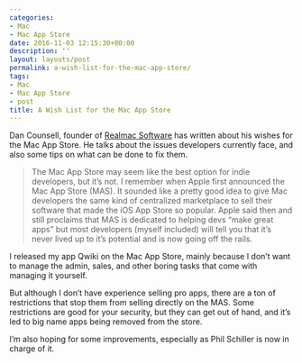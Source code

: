 ```yaml
---
categories:
- Mac
- Mac App Store
date: 2016-11-03 12:15:30+00:00
description: ''
layout: layouts/post
permalink: a-wish-list-for-the-mac-app-store/
tags:
- Mac
- Mac App Store
- post
title: A Wish List for the Mac App Store
---
```


<div class="kg-card-markdown"><!-- link[https://www.dancounsell.com/a-wish-list-for-the-mac-app-store/] --></p>
<p>Dan Counsell, founder of <a href="https://www.realmacsoftware.com/">Realmac Software</a> has written about his wishes for the Mac App Store. He talks about the issues developers currently face, and also some tips on what can be done to fix them.</p>
<blockquote>
<p>The Mac App Store may seem like the best option for indie developers, but it’s not. I remember when Apple first announced the Mac App Store (MAS). It sounded like a pretty good idea to give Mac developers the same kind of centralized marketplace to sell their software that made the iOS App Store so popular. Apple said then and still proclaims that MAS is dedicated to helping devs “make great apps” but most developers (myself included) will tell you that it’s never lived up to it’s potential and is now going off the rails.</p>
</blockquote>
<p>I released my app Qwiki on the Mac App Store, mainly because I don&#8217;t want to manage the admin, sales, and other boring tasks that come with managing it yourself.</p>
<p>But although I don&#8217;t have experience selling pro apps, there are a ton of restrictions that stop them from selling directly on the MAS. Some restrictions are good for your security, but they can get out of hand, and it&#8217;s led to big name apps being removed from the store.</p>
<p>I&#8217;m also hoping for some improvements, especially as Phil Schiller is now in charge of it.</p>
</div>